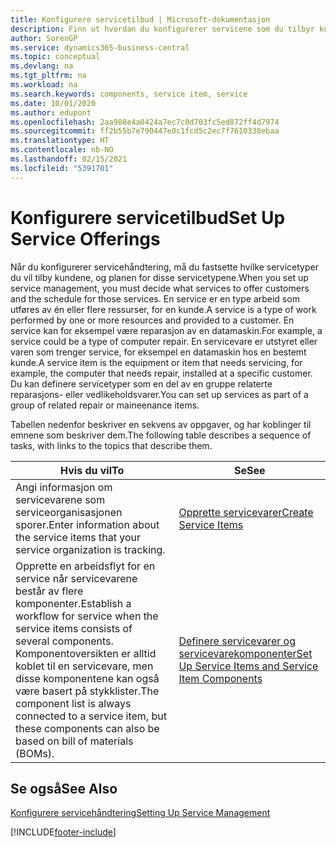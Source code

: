 ```yaml
---
title: Konfigurere servicetilbud | Microsoft-dokumentasjon
description: Finn ut hvordan du konfigurerer servicene som du tilbyr kundene.
author: SorenGP
ms.service: dynamics365-business-central
ms.topic: conceptual
ms.devlang: na
ms.tgt_pltfrm: na
ms.workload: na
ms.search.keywords: components, service item, service
ms.date: 10/01/2020
ms.author: edupont
ms.openlocfilehash: 2aa988e4a0424a7ec7c0d703fc5ed872ff4d7974
ms.sourcegitcommit: ff2b55b7e790447e0c1fcd5c2ec7f7610338ebaa
ms.translationtype: HT
ms.contentlocale: nb-NO
ms.lasthandoff: 02/15/2021
ms.locfileid: "5391701"
---
```

# <a name="set-up-service-offerings"></a><span data-ttu-id="3fc9d-103">Konfigurere servicetilbud</span><span class="sxs-lookup"><span data-stu-id="3fc9d-103">Set Up Service Offerings</span></span>
<span data-ttu-id="3fc9d-104">Når du konfigurerer servicehåndtering, må du fastsette hvilke servicetyper du vil tilby kundene, og planen for disse servicetypene.</span><span class="sxs-lookup"><span data-stu-id="3fc9d-104">When you set up service management, you must decide what services to offer customers and the schedule for those services.</span></span> <span data-ttu-id="3fc9d-105">En service er en type arbeid som utføres av én eller flere ressurser, for en kunde.</span><span class="sxs-lookup"><span data-stu-id="3fc9d-105">A service is a type of work performed by one or more resources and provided to a customer.</span></span> <span data-ttu-id="3fc9d-106">En service kan for eksempel være reparasjon av en datamaskin.</span><span class="sxs-lookup"><span data-stu-id="3fc9d-106">For example, a service could be a type of computer repair.</span></span> <span data-ttu-id="3fc9d-107">En servicevare er utstyret eller varen som trenger service, for eksempel en datamaskin hos en bestemt kunde.</span><span class="sxs-lookup"><span data-stu-id="3fc9d-107">A service item is the equipment or item that needs servicing, for example, the computer that needs repair, installed at a specific customer.</span></span> <span data-ttu-id="3fc9d-108">Du kan definere servicetyper som en del av en gruppe relaterte reparasjons- eller vedlikeholdsvarer.</span><span class="sxs-lookup"><span data-stu-id="3fc9d-108">You can set up services as part of a group of related repair or maineenance items.</span></span>  
  
<span data-ttu-id="3fc9d-109">Tabellen nedenfor beskriver en sekvens av oppgaver, og har koblinger til emnene som beskriver dem.</span><span class="sxs-lookup"><span data-stu-id="3fc9d-109">The following table describes a sequence of tasks, with links to the topics that describe them.</span></span>  
  
|<span data-ttu-id="3fc9d-110">**Hvis du vil**</span><span class="sxs-lookup"><span data-stu-id="3fc9d-110">**To**</span></span>|<span data-ttu-id="3fc9d-111">**Se**</span><span class="sxs-lookup"><span data-stu-id="3fc9d-111">**See**</span></span>|  
|------------|-------------|  
|<span data-ttu-id="3fc9d-112">Angi informasjon om servicevarene som serviceorganisasjonen sporer.</span><span class="sxs-lookup"><span data-stu-id="3fc9d-112">Enter information about the service items that your service organization is tracking.</span></span>|[<span data-ttu-id="3fc9d-113">Opprette servicevarer</span><span class="sxs-lookup"><span data-stu-id="3fc9d-113">Create Service Items</span></span>](service-how-to-create-service-items.md)|  
|<span data-ttu-id="3fc9d-114">Opprette en arbeidsflyt for en service når servicevarene består av flere komponenter.</span><span class="sxs-lookup"><span data-stu-id="3fc9d-114">Establish a workflow for service when the service items consists of several components.</span></span> <span data-ttu-id="3fc9d-115">Komponentoversikten er alltid koblet til en servicevare, men disse komponentene kan også være basert på stykklister.</span><span class="sxs-lookup"><span data-stu-id="3fc9d-115">The component list is always connected to a service item, but these components can also be based on bill of materials (BOMs).</span></span>|[<span data-ttu-id="3fc9d-116">Definere servicevarer og servicevarekomponenter</span><span class="sxs-lookup"><span data-stu-id="3fc9d-116">Set Up Service Items and Service Item Components</span></span>](service-how-setup-service-items.md)|  
  
## <a name="see-also"></a><span data-ttu-id="3fc9d-117">Se også</span><span class="sxs-lookup"><span data-stu-id="3fc9d-117">See Also</span></span>  
[<span data-ttu-id="3fc9d-118">Konfigurere servicehåndtering</span><span class="sxs-lookup"><span data-stu-id="3fc9d-118">Setting Up Service Management</span></span>](service-setup-service.md)   

[!INCLUDE[footer-include](includes/footer-banner.md)]